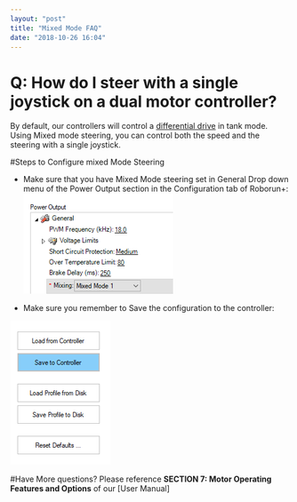 ```yaml
---
layout: "post"
title: "Mixed Mode FAQ"
date: "2018-10-26 16:04"
---
```

# Q: How do I steer with a single joystick on a dual motor controller?

By default, our controllers will control a [differential drive](https://en.wikipedia.org/wiki/Differential_wheeled_robot) in tank mode. Using Mixed mode steering, you can control both the speed and the steering with a single joystick.

#Steps to Configure mixed Mode Steering

* Make sure that you have Mixed Mode steering set in General Drop down menu of the Power Output section in the Configuration tab of Roborun+:
![](assets/markdown-img-paste-20181108094121295.png)

* Make sure you remember to Save the configuration to the controller:

![](assets/markdown-img-paste-20181108094223488.png)


#Have More questions?
Please reference **SECTION 7: Motor Operating Features and Options** of our [User Manual]
